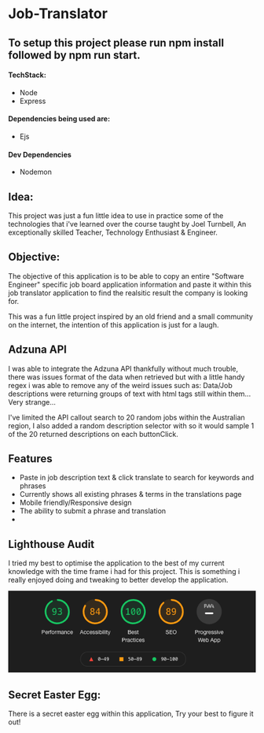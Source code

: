 # Job-Translator

## To setup this project please run npm install followed by npm run start.

#### TechStack:
- Node
- Express

#### Dependencies being used are:
- Ejs

#### Dev Dependencies
- Nodemon

## Idea:

This project was just a fun little idea to use in practice some of the technologies that i've learned over the course taught by Joel Turnbell, An exceptionally skilled Teacher, Technology Enthusiast & Engineer.

## Objective:

The objective of this application is to be able to copy an entire "Software Engineer" specific job board application information and paste it within this job translator application to find the realsitic result the company is looking for.

This was a fun little project inspired by an old friend and a small community on the internet, the intention of this application is just for a laugh.

## Adzuna API

I was able to integrate the Adzuna API thankfully without much trouble, there was issues format of the data when retrieved but with a little handy regex i was able to remove any of the weird issues such as:
Data/Job descriptions were returning groups of text with html tags still within them... Very strange...

I've limited the API callout search to 20 random jobs within the Australian region, I also added a random description selector with so it would sample 1 of the 20 returned descriptions on each buttonClick.


## Features
- Paste in job description text & click translate to search for keywords and phrases
- Currently shows all existing phrases & terms in the translations page
- Mobile friendly/Responsive design
- The ability to submit a phrase and translation
-

## Lighthouse Audit

I tried my best to optimise the application to the best of my current knowledge with the time frame i had for this project. This is something i really enjoyed doing and tweaking to better develop the application.

![Alt text](audit.png? "SEO screenshot")

## Secret Easter Egg:

There is a secret easter egg within this application, Try your best to figure it out!
